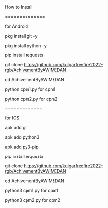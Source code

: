 How to Install

==============

for Android

pkg install git -y

pkg install python -y

pip install requests

git clone https://github.com/kulgarfreefire2022-rgb/AchivementByAWIMEDAN

cd AchivementByAWIMEDAN

python cpm1.py for cpm1

python cpm2.py for cpm2

=============

for IOS

apk add git

apk add python3

apk add py3-pip

pip install requests

git clone https://github.com/kulgarfreefire2022-rgb/AchivementByAWIMEDAN

cd AchivementByAWIMEDAN

python3 cpm1.py for cpm1

python3 cpm2.py for cpm2
